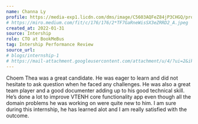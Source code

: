 ```yaml
---
name: Channa Ly
profile: https://media-exp1.licdn.com/dms/image/C5603AQFeZ84jP3CHGQ/profile-displayphoto-shrink_400_400/0/1633224091706?e=1649289600&v=beta&t=YMhDgefETDi7N4th_qWYc1USrPaM78RY469XHksUbEo
# https://miro.medium.com/fit/c/176/176/2*TF7GaRneWisSX3eZRRD2_A.jpeg
created_at: 2022-01-31
source: Intership
role: CTO at BookMeBus
tag: Intership Performance Review
source_url: 
# blogs/internship-1
# https://mail-attachment.googleusercontent.com/attachment/u/4/?ui=2&ik=c8478c2d75&attid=0.1&permmsgid=msg-f:1723456498023294177&th=17eaf28dbe8464e1&view=att&disp=inline&realattid=f_kz2eknn20&saddbat=ANGjdJ9S3ymiIlwtS0wiYepY95YRoXUgw_0oMswoIe40qwBpdvBcwj3VrgImJ5Si5EjAL-egYg_WZcWYfZ6ivb4Hrv6wR3TpR5Uixl4Y-VX9ePdn3MFA9wuvTqzDlBHavkcMA7xmu9VJviSpj7NKFQGuW7h54_Xb1iD7BW5uDI6wUhB0Qa7U0WI0QllGVX6-JNGm66y17UMQyKPyzcXFK_JaAVB6BY3owyXDRHdPLpEowEDa-41wLNrMwUjvryj38Eo4vbStianssQ5t_62M_JBp3DIWwn4Mt1cLXcg32_1FAvVeUBtYVV1sLvBxdfkVpDo7VhQJRFmxOHYcslw5M2nB1MTGBl49mXWiNp5Drhz-OMZelKVC7wxva6RreP-YhHUovbKeZro2DtZJg7if1JbQ2POO1lVRQWzAdCQ50I5ptFUMElTws97jyNDmQ_YgCcOKawURXm3KlXfpTQy4XG-QFPVWJqPEOd7G62Dv7-Exf62vcPm9qH1RCUugjGBXr3syPu9hqezk-wgVFc0Cph8K5wI0qYKSS0o2YqIH9ncszIlHHfiq-BD44STwsOpqRvjZt8q7p8YyY1Zd1c2_Hw0gs0KVTmfOdjRRLlRVOTOwvKWoJ34ONHZlIABLiG55sf9Yh0PL_nRIlnTUwaiZxkY72n7Uz1iapB6Sr7dft3CBakFybxw7JWZ-U0HZBVg
---
```

Choem Thea was a great candidate. He was eager to learn and did not hesitate to ask question when he faced any challenges. He was also a great team player and a good documenter adding up to his good technical skill. He’s done a lot to improve VTENH core functionality app even though all the domain problems he was working on were quite new to him. I am sure during this internship, he has learned alot and I am really satisfied with the outcome.